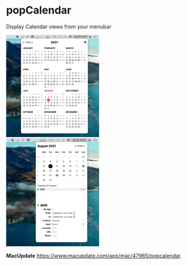 # popCalendar

Display Calendar views from your menubar

<img src="Presentation/capture_1.png" alt="Year View" width="50%" height="50%"/>
<img src="Presentation/capture_2.png" alt="Month View" width="50%" height="50%"/>

**MacUpdate**
https://www.macupdate.com/app/mac/47965/popcalendar
